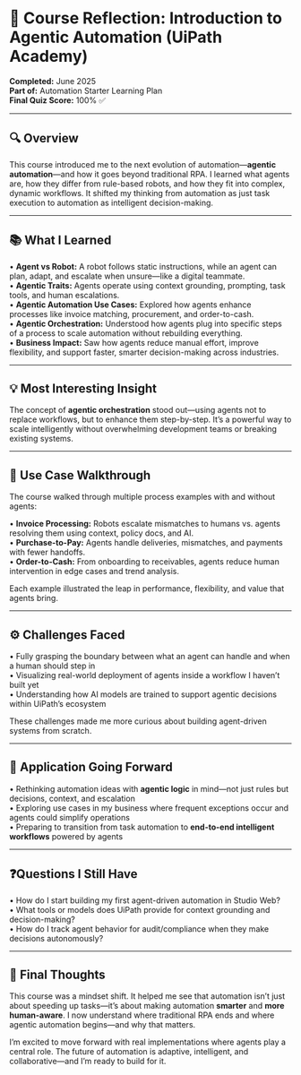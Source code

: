 # 🤖 Course Reflection: Introduction to Agentic Automation (UiPath Academy) #

**Completed:** June 2025  
**Part of:** Automation Starter Learning Plan  
**Final Quiz Score:** 100% ✅

---

## 🔍 Overview ##
This course introduced me to the next evolution of automation—**agentic automation**—and how it goes beyond traditional RPA. I learned what agents are, how they differ from rule-based robots, and how they fit into complex, dynamic workflows. It shifted my thinking from automation as just task execution to automation as intelligent decision-making.

---

## 📚 What I Learned ##

• **Agent vs Robot:** A robot follows static instructions, while an agent can plan, adapt, and escalate when unsure—like a digital teammate.  
• **Agentic Traits:** Agents operate using context grounding, prompting, task tools, and human escalations.  
• **Agentic Automation Use Cases:** Explored how agents enhance processes like invoice matching, procurement, and order-to-cash.  
• **Agentic Orchestration:** Understood how agents plug into specific steps of a process to scale automation without rebuilding everything.  
• **Business Impact:** Saw how agents reduce manual effort, improve flexibility, and support faster, smarter decision-making across industries.

---

## 💡 Most Interesting Insight ##
The concept of **agentic orchestration** stood out—using agents not to replace workflows, but to enhance them step-by-step. It’s a powerful way to scale intelligently without overwhelming development teams or breaking existing systems.

---

## 📘 Use Case Walkthrough ##
The course walked through multiple process examples with and without agents:

• **Invoice Processing:** Robots escalate mismatches to humans vs. agents resolving them using context, policy docs, and AI.  
• **Purchase-to-Pay:** Agents handle deliveries, mismatches, and payments with fewer handoffs.  
• **Order-to-Cash:** From onboarding to receivables, agents reduce human intervention in edge cases and trend analysis.

Each example illustrated the leap in performance, flexibility, and value that agents bring.

---

## ⚙️ Challenges Faced ##

• Fully grasping the boundary between what an agent can handle and when a human should step in  
• Visualizing real-world deployment of agents inside a workflow I haven’t built yet  
• Understanding how AI models are trained to support agentic decisions within UiPath’s ecosystem  

These challenges made me more curious about building agent-driven systems from scratch.

---

## 🚀 Application Going Forward ##

• Rethinking automation ideas with **agentic logic** in mind—not just rules but decisions, context, and escalation  
• Exploring use cases in my business where frequent exceptions occur and agents could simplify operations  
• Preparing to transition from task automation to **end-to-end intelligent workflows** powered by agents  

---

## ❓Questions I Still Have ##

• How do I start building my first agent-driven automation in Studio Web?  
• What tools or models does UiPath provide for context grounding and decision-making?  
• How do I track agent behavior for audit/compliance when they make decisions autonomously?  

---

## 🎯 Final Thoughts ##
This course was a mindset shift. It helped me see that automation isn’t just about speeding up tasks—it’s about making automation **smarter** and **more human-aware**. I now understand where traditional RPA ends and where agentic automation begins—and why that matters.

I’m excited to move forward with real implementations where agents play a central role. The future of automation is adaptive, intelligent, and collaborative—and I’m ready to build for it.
